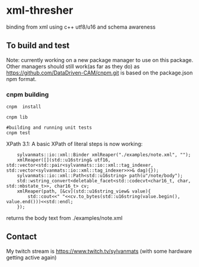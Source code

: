 # xml-thresher
binding from xml using c++ utf8/u16 and schema awareness

## To build and test

Note: currently working on a new package manager to use on this package.  Other managers should still 
work(as far as they do) as https://github.com/DataDriven-CAM/cnpm.git is based on the package.json npm format.

### cnpm building

```
cnpm  install

cnpm lib

#building and running unit tests
cnpm test

```

XPath 3.1:
A basic XPath of literal steps is now working:
```
    sylvanmats::io::xml::Binder xmlReaper("./examples/note.xml", "");
    xmlReaper([](std::u16string& utf16, std::vector<std::pair<sylvanmats::io::xml::tag_indexer, std::vector<sylvanmats::io::xml::tag_indexer>>>& dag){});
    sylvanmats::io::xml::Path<std::u16string> path(u"/note/body");
    std::wstring_convert<deletable_facet<std::codecvt<char16_t, char, std::mbstate_t>>, char16_t> cv;
    xmlReaper(path, [&cv](std::u16string_view& value){
        std::cout<<" "<<cv.to_bytes(std::u16string(value.begin(), value.end()))<<std::endl;
    });

```
returns the body text from ./examples/note.xml

## Contact

My twitch stream is https://www.twitch.tv/sylvanmats
(with some hardware getting active again)